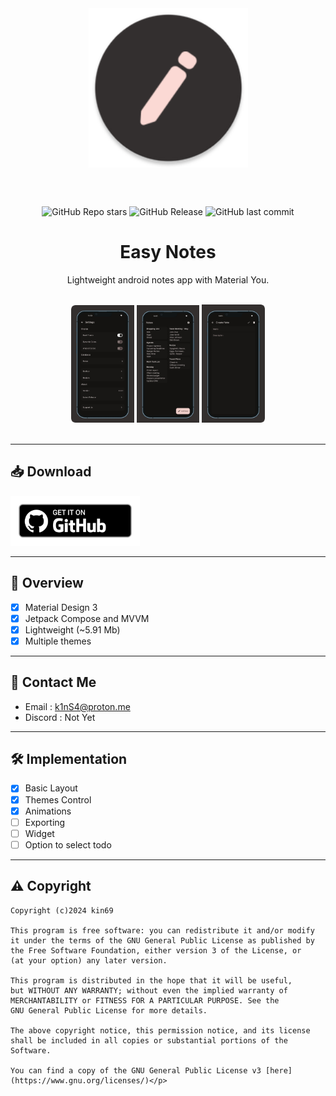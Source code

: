 

<div align="center">
<img width="255" height="255" src="app/src/main/res/mipmap-xxxhdpi/ic_launcher_round.webp" align="center">

<br></br>

![GitHub Repo stars](https://img.shields.io/github/stars/Kin69/EasyNotes?style=for-the-badge&logo=star&logoColor=%23FFFFFF&labelColor=%23332f2f&color=%23fddbd6)
![GitHub Release](https://img.shields.io/github/v/release/Kin69/EasyNotes?include_prereleases&style=for-the-badge&logo=%239acbff&logoColor=%23101318&labelColor=%23332f2f&color=%23fddbd6)
![GitHub last commit](https://img.shields.io/github/last-commit/Kin69/EasyNotes?style=for-the-badge&labelColor=%23332f2f&color=%23fddbd6)

# Easy Notes
Lightweight android notes app with Material You.
<br></br>
</div>
<div align="left">

<div align="center">
    <img src="metadata/screenshots/screenshot_1.png" width="20%" />
    <img src="metadata/screenshots/screenshot_2.jpg" width="20%" />
    <img src="metadata/screenshots/screenshot_3.png" width="20%" />
</div>
<br>

---

## 📥 Download
[<img src="metadata/icons/github.png" alt="Get it on GitHub" height="80">](https://github.com/Kin69/EasyNotes/releases/latest)


---



## 📝 Overview
- [x] Material Design 3
- [x] Jetpack Compose and MVVM
- [x] Lightweight (~5.91 Mb)
- [x] Multiple themes

---


## 💬 Contact Me

-  Email : k1nS4@proton.me
-  Discord : Not Yet

  ---
## 🛠️ Implementation

- [x] Basic Layout
- [x] Themes Control
- [x] Animations
- [ ] Exporting
- [ ] Widget
- [ ] Option to select todo

---

## ⚠️ Copyright

    Copyright (c)2024 kin69
    
    This program is free software: you can redistribute it and/or modify
    it under the terms of the GNU General Public License as published by
    the Free Software Foundation, either version 3 of the License, or
    (at your option) any later version.
    
    This program is distributed in the hope that it will be useful,
    but WITHOUT ANY WARRANTY; without even the implied warranty of
    MERCHANTABILITY or FITNESS FOR A PARTICULAR PURPOSE. See the
    GNU General Public License for more details.
    
    The above copyright notice, this permission notice, and its license shall be included in all copies or substantial portions of the Software.
    
    You can find a copy of the GNU General Public License v3 [here](https://www.gnu.org/licenses/)</p>
